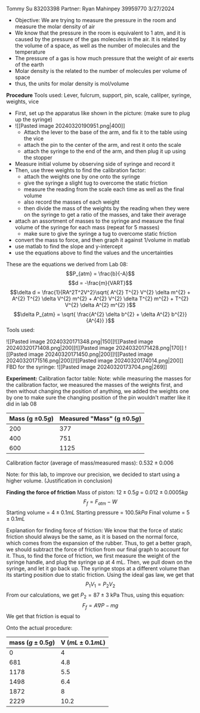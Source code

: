 Tommy Su 83203398
Partner: Ryan Mahinpey 39959770
3/27/2024

- Objective: We are trying to measure the pressure in the room and measure the molar density of air
- We know that the pressure in the room is equivalent to 1 atm, and it is caused by the pressure of the gas molecules in the air. It is related by the volume of a space, as well as the number of molecules and the temperature
- The pressure of a gas is how much pressure that the weight of air exerts of the earth
- Molar density is the related to the number of molecules per volume of space
- thus, the units for molar density is mol/volume


**Procedure**
Tools used: Lever, fulcrum, support, pin, scale, calilper, syringe, weights, vice
- First, set up the apparatus like shown in the picture: (make sure to plug up the syringe)
- ![[Pasted image 20240320190951.png|400]] 
	- Attach the lever to the base of the arm, and fix it to the table using the vice
	- attach the pin to the center of the arm, and rest it onto the scale
	- attach the syringe to the end of the arm, and then plug it up using the stopper
- Measure initial volume by observing side of syringe and record it
- Then, use three weights to find the calibration factor:
	- attach the weights one by one onto the syringe
	- give the syringe a slight tug to overcome the static friction
	- measure the reading from the scale each time as well as the final volume
	- also record the masses of each weight
	- then divide the mass of the weights by the reading when they were on the syringe to get a ratio of the masses, and take their average
- attach an assortment of masses to the syringe and measure the final volume of the syringe for each mass (repeat for 5 masses)
	- make sure to give the syringe a tug to overcome static friction
- convert the mass to force, and then graph it against 1/volume in matlab
- use matlab to find the slope and y-intercept
- use the equations above to find the values and the uncertainties

These are the equations we derived from Lab 08:
$$P_{atm} = \frac{b}{-A}$$
$$d = -\frac{m}{VART}$$
$$\delta d = \frac{1}{RA^2T^2V^2}\sqrt{ A^{2} T^{2} V^{2} \delta m^{2} + A^{2} T^{2} \delta V^{2} m^{2} + A^{2} V^{2} \delta T^{2} m^{2} + T^{2} V^{2} \delta A^{2} m^{2} }$$
$$\delta P_{atm} = \sqrt{ \frac{A^{2} \delta b^{2} + \delta A^{2} b^{2}}{A^{4}} }$$
Tools used:

![[Pasted image 20240320171348.png|150]]![[Pasted image 20240320171408.png|200]]![[Pasted image 20240320171428.png|170]]
![[Pasted image 20240320171450.png|200]]![[Pasted image 20240320171516.png|200]]![[Pasted image 20240320174014.png|200]]
FBD for the syringe:
![[Pasted image 20240320173704.png|269]]


**Experiment:**
Calibration factor table:
Note: while measuring the masses for the calibration factor, we measured the masses of the weights first, and then without changing the position of anything, we added the weights one by one to make sure the changing position of the pin wouldn't matter like it did in lab 08

| Mass (g $\pm 0.5g$) | Measured "Mass" (g $\pm 0.5g$) |
| ------------------- | ------------------------------ |
| 200                 | 377                            |
| 400                 | 751                            |
| 600                 | 1125                           |
Calibration factor (average of mass/measured mass): $0.532 \pm 0.006$

Note: for this lab, to improve our precision, we decided to start using a higher volume. (Justification in conclusion)

**Finding the force of friction**
Mass of piston: $12\pm 0.5g$ = $0.012 \pm 0.0005 kg$
$$F_{f}=F_{atm}-W$$
Starting volume = $4 \pm 0.1 mL$
Starting pressure = $100.5 kPa$
Final volume = $5 \pm 0.1 mL$

Explanation for finding force of friction:
We know that the force of static friction should always be the same, as it is based on the normal force, which comes from the expansion of the rubber. Thus, to get a better graph, we should subtract the force of friction from our final graph to account for it.
Thus, to find the force of friction, we first measure the weight of the syringe handle, and plug the syringe up at 4 mL. Then, we pull down on the syringe, and let it go back up. The syringe stops at a different volume than its starting position due to static friction. Using the ideal gas law, we get that $$P_{1}V_{1}=P_{2}V_{2}$$
From our calculations, we get $P_{2} = 87 \pm 3$ kPa
Thus, using this equation:
$$F_{f} = A\nabla P - mg$$
We get that friction is equal to 

Onto the actual procedure:

| **mass  ($g \pm 0.5g$)** | V ($mL \pm 0.1mL$) |
| ------------------------ | ------------------ |
| 0                        | 4                  |
| 681                      | 4.8                |
| 1178                     | 5.5                |
| 1498                     | 6.4                |
| 1872                     | 8                  |
| 2229                     | 10.2               |

